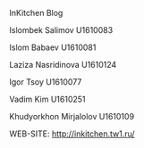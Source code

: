 InKitchen Blog

Islombek Salimov          U1610083

Islom Babaev              U1610081

Laziza Nasridinova        U1610124

Igor Tsoy                 U1610077

Vadim Kim                 U1610251

Khudyorkhon Mirjalolov    U1610109

WEB-SITE: http://inkitchen.tw1.ru/

